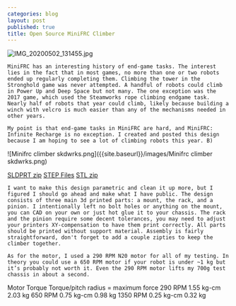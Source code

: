 ```yaml
---
categories: blog
layout: post
published: true
title: Open Source MiniFRC Climber
---
```

![IMG_20200502_131455.jpg]({{site.baseurl}}/images/IMG_20200502_131455.jpg)
    
    MiniFRC has an interesting history of end-game tasks. The interest lies in the fact that in most games, no more than one or two robots ended up regularly completing them. Climbing the tower in the Stronghold game was never attempted. A handful of robots could climb in Power Up and Deep Space but not many. The one exception was the 2017 game, which used the Steamworks rope climbing endgame task. Nearly half of robots that year could climb, likely because building a winch with velcro is much easier than any of the mechanisms needed in other years.

	My point is that end-game tasks in MiniFRC are hard, and MiniFRC: Infinite Recharge is no exception. I created and posted this design because I am hoping to see a lot of climbing robots this year. B) 

![Minifrc climber skdwrks.png]({{site.baseurl}}/images/Minifrc climber skdwrks.png)

[SLDPRT zip](https://drive.google.com/open?id=1ETVyFEv6Q3soigAOWNp2srHNfdwMz0kP)
[STEP Files](https://drive.google.com/open?id=10dSCo-1z4OkrMnQXhlyaSgPcRo47-Iiw)
[STL zip](https://drive.google.com/open?id=1UNVwLxh0FrK7LA274SeD1Ul8pp816zmP)

	I want to make this design parametric and clean it up more, but I figured I should go ahead and make what I have public. The design consists of three main 3d printed parts: a mount, the rack, and a pinion. I intentionally left no bolt holes or anything on the mount, you can CAD on your own or just hot glue it to your chassis. The rack and the pinion require some decent tolerances, you may need to adjust your printers XY-compensation to have them print correctly. All parts should be printed without support material. Assembly is fairly straightforward, don't forget to add a couple zipties to keep the climber together.

	As for the motor, I used a 290 RPM N20 motor for all of my testing. In theory you could use a 650 RPM motor if your robot is under ~1 kg but it’s probably not worth it. Even the 290 RPM motor lifts my 700g test chassis in about a second.

Motor          Torque            Torque/pitch radius = maximum force
290 RPM	       1.55 kg-cm        2.03 kg
650 RPM        0.75 kg-cm        0.98 kg
1350 RPM       0.25 kg-cm        0.32 kg



